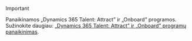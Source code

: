> [!IMPORTANT]
> Panaikinamos „Dynamics 365 Talent: Attract” ir „Onboard” programos. Sužinokite daugiau: [„Dynamics 365 Talent: Attract” ir „Onboard” programų panaikinimas](https://community.dynamics.com/365/talent/b/dynamics365fortalent/posts/retiring-dynamics-365-talent-attract-and-onboard-apps).
